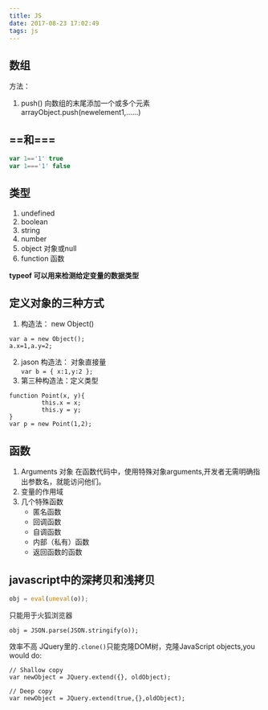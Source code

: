 ```yaml
---
title: JS
date: 2017-08-23 17:02:49 
tags: js
---
```


## 数组  ##
方法：
1. push() 向数组的末尾添加一个或多个元素
   arrayObject.push(newelement1,......)
## ==和=== ##
``` JavaScript
var 1=='1' true
var 1==='1' false
```
## 类型 ##
1. undefined
2. boolean
3. string
4. number 
5. object 对象或null
6. function 函数

**typeof 可以用来检测给定变量的数据类型**

<!-- more -->
## 定义对象的三种方式 ##
1. 构造法： new Object()
```
var a = new Object();
a.x=1,a.y=2;
```
2. jason 构造法： 对象直接量  
```var b = { x:1,y:2 };```
3. 第三种构造法：定义类型
```
function Point(x, y){
         this.x = x;
         this.y = y;
}
var p = new Point(1,2);
```
## 函数 ##
1. Arguments 对象
在函数代码中，使用特殊对象arguments,开发者无需明确指出参数名，就能访问他们。
2. 变量的作用域
3. 几个特殊函数
    - 匿名函数
    - 回调函数
    - 自调函数
    - 内部（私有）函数
    - 返回函数的函数
## javascript中的深拷贝和浅拷贝 ##
``` javascript
obj = eval(uneval(o));
```
只能用于火狐浏览器
```
obj = JSON.parse(JSON.stringify(o));
```
效率不高
JQuery里的`.clone()`只能克隆DOM树，克隆JavaScript objects,you would do:
```
// Shallow copy
var newObject = JQuery.extend({}, oldObject);

// Deep copy
var newObject = JQuery.extend(true,{},oldObject);
```










